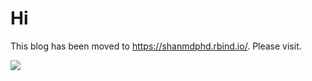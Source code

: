 # Hi

This blog has been moved to <https://shanmdphd.rbind.io/>. Please visit.

![](https://shanmdphd.rbind.io/banners/welcome.jpg)
